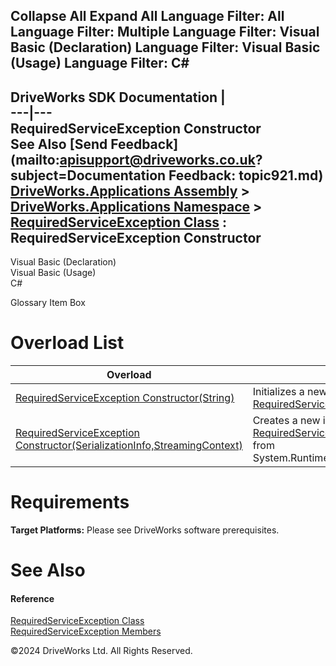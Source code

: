        

 Collapse All Expand All  Language Filter: All  Language Filter: Multiple  Language Filter: Visual Basic (Declaration) Language Filter: Visual Basic (Usage) Language Filter: C#  
---  
DriveWorks SDK Documentation  |   
---|---  
RequiredServiceException Constructor   
See Also [Send Feedback](mailto:apisupport@driveworks.co.uk?subject=Documentation Feedback: topic921.md)  
[DriveWorks.Applications Assembly](topic13.md) > [DriveWorks.Applications Namespace](topic16.md) > [RequiredServiceException Class](topic915.md) : RequiredServiceException Constructor  
---  
  
Visual Basic (Declaration)    
Visual Basic (Usage)    
C# 

Glossary Item Box

# Overload List

Overload| Description  
---|---  
[RequiredServiceException Constructor(String)](topic922.md)| Initializes a new instance of the [RequiredServiceException](topic915.md) exception class.   
[RequiredServiceException Constructor(SerializationInfo,StreamingContext)](topic923.md)| Creates a new instance of the [RequiredServiceException](topic915.md) exception calls from System.Runtime.Serialization.SerializationInfo.   
  
# Requirements

**Target Platforms:** Please see DriveWorks software prerequisites.

# See Also

#### Reference

[RequiredServiceException Class](topic915.md)   
[RequiredServiceException Members](topic916.md)

©2024 DriveWorks Ltd. All Rights Reserved.
